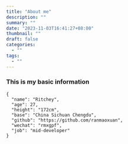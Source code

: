 ```yaml
---
title: "About me"
description: ""
summary: ""
date: "2023-11-03T16:41:27+08:00"
thumbnail: ""
draft: false
categories:
  - ""
tags:
  - ""
---
```


### This is my basic information
```
{
  "name": "Ritchey",
  "age": 27,
  "height": "172cm",
  "base": "China Sichuan Chengdu",
  "github": "https://github.com/ranmaoxuan",
  "wechat": "rmxgpf",
  "job": "mid-developer"
}
```

